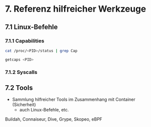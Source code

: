 # 7. Referenz hilfreicher Werkzeuge

## 7.1 Linux-Befehle

### 7.1.1 Capabilities

```bash
cat /proc/<PID>/status | grep Cap
```
```bash
getcaps <PID>
```

### 7.1.2 Syscalls

## 7.2 Tools

- Sammlung hilfreicher Tools im Zusammenhang mit Container (Sicherheit)
  - auch Linux-Befehle, etc.

Buildah, Connaiseur, Dive, Grype, Skopeo, eBPF
